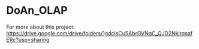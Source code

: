 # DoAn_OLAP

For more about this project:
https://drive.google.com/drive/folders/1gdcIsCu5AbrGVNqC_QJD2NkirqsafERc?usp=sharing

